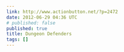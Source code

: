 ```yaml
---
link: http://www.actionbutton.net/?p=2472
date: 2012-06-29 04:36 UTC
# published: false
published: true
title: Dungeon Defenders
tags: []
---
```



